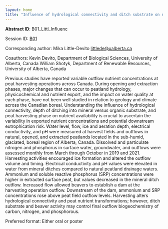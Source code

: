 ```yaml
---
layout: home
title: "Influence of hydrological connectivity and ditch substrate on nutrient transformations and export during sequential peat harvesting phases in a sub-humid, glaciated, boreal landscape"
---
```



**Abstract ID**: B01_Littl_Influenc

Session ID: [B01](.)

Corresponding author: Mika Little-Devito <a href="mailto:littlede@ualberta.ca">littlede@ualberta.ca</a>

Coauthors: Kevin Devito, Department of Biological Sciences, University of Alberta, Canada
 William Shotyk, Department of Renewable Resources, University of Alberta, Canada 

Previous studies have reported variable outflow nutrient concentrations at peat harvesting operations across Canada. During opening and extraction phases, major changes that can occur to peatland hydrology, physicochemical and nutrient export, and the impact on water quality at each phase, have not been well studied in relation to geology and climate across the Canadian boreal. Understanding the influence of hydrological connectivity, depth of ditching into mineral versus organic substrate, and peat harvesting phase on nutrient availability is crucial to ascertain the variability in exported nutrient concentrations and potential downstream eutrophication risk. Water level, flow, ice and aeration depth, electrical conductivity, and pH were measured at harvest fields and outflows in natural, opened, and extracted peatlands located in the sub-humid, glaciated, boreal region of Alberta, Canada. Dissolved and particulate nitrogen and phosphorus in surface water, groundwater, and outflows were assessed monthly from March through October in 2019 and 2021. Harvesting activities encouraged ice formation and altered the outflow volume and timing. Electrical conductivity and pH values were elevated in water from mineral ditches compared to natural peatland drainage waters. Ammonium and soluble reactive phosphorus (SRP) concentrations were higher in extracted surface peat, but values decreased in the mineral ditch outflow. Increased flow allowed beavers to establish a dam at the harvesting operation outflow. Downstream of the dam, ammonium and SRP concentrations rose above peat field outflow levels. Harvesting alters hydrological connectivity and peat nutrient transformations; however, ditch substrate and beaver activity may control final outflow biogeochemistry of carbon, nitrogen, and phosphorous.

Preferred format: Either oral or poster
